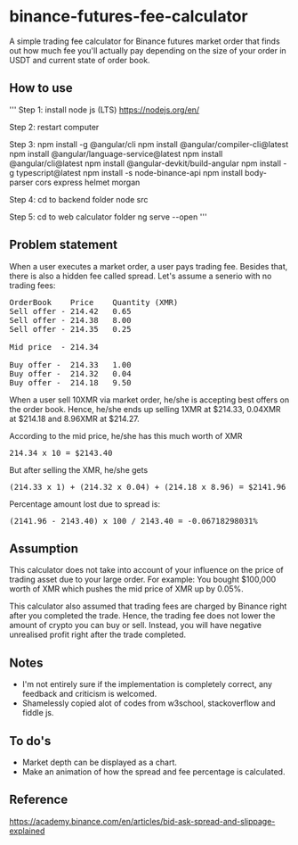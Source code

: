 # binance-futures-fee-calculator
A simple trading fee calculator for Binance futures market order that finds out how much fee you'll actually pay depending on the size of your order in USDT and current state of order book.

## How to use
'''
Step 1:
install node js (LTS) https://nodejs.org/en/

Step 2:
restart computer

Step 3:
npm install -g @angular/cli
npm install @angular/compiler-cli@latest
npm install @angular/language-service@latest
npm install @angular/cli@latest
npm install @angular-devkit/build-angular 
npm install -g typescript@latest
npm install -s node-binance-api
npm install body-parser cors express helmet morgan

Step 4:
cd to backend folder
node src

Step 5:
cd to web calculator folder
ng serve --open
'''

## Problem statement
When a user executes a market order, a user pays trading fee. Besides that, there is also a hidden fee called spread.
Let's assume a senerio with no trading fees:
<pre>
OrderBook    Price    Quantity (XMR)  
Sell offer - 214.42   0.65  
Sell offer - 214.38   8.00  
Sell offer - 214.35   0.25  

Mid price  - 214.34

Buy offer -  214.33   1.00  
Buy offer -  214.32   0.04  
Buy offer -  214.18   9.50  
</pre>

When a user sell 10XMR via market order, he/she is accepting best offers on the order book.
Hence, he/she ends up selling 1XMR at $214.33, 0.04XMR at $214.18 and 8.96XMR at $214.27.

According to the mid price, he/she has this much worth of XMR
<pre>
214.34 x 10 = $2143.40
</pre>

But after selling the XMR, he/she gets
<pre>
(214.33 x 1) + (214.32 x 0.04) + (214.18 x 8.96) = $2141.96
</pre>

Percentage amount lost due to spread is:
<pre>
(2141.96 - 2143.40) x 100 / 2143.40 = -0.06718298031%
</pre>

## Assumption
This calculator does not take into account of your influence on the price of trading asset due to your large order.
For example: You bought $100,000 worth of XMR which pushes the mid price of XMR up by 0.05%.
  
This calculator also assumed that trading fees are charged by Binance right after you completed the trade. Hence, the trading fee does not lower the amount of crypto you can buy or sell. Instead, you will have negative unrealised profit right after the trade completed.

## Notes
<ul>
  <li>I'm not entirely sure if the implementation is completely correct, any feedback and criticism is welcomed.</li>
  <li>Shamelessly copied alot of codes from w3school, stackoverflow and fiddle js.</li>
</ul>

## To do's
<ul>
  <li>Market depth can be displayed as a chart.</li>
  <li>Make an animation of how the spread and fee percentage is calculated.</li>
</ul>



## Reference
https://academy.binance.com/en/articles/bid-ask-spread-and-slippage-explained
